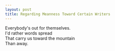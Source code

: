 ```yaml
---
layout: post
title: Regarding Meanness Toward Certain Writers
---
```

Everybody's out for themselves.  
I'd rather words spread  
That carry us toward the mountain  
Than away.  